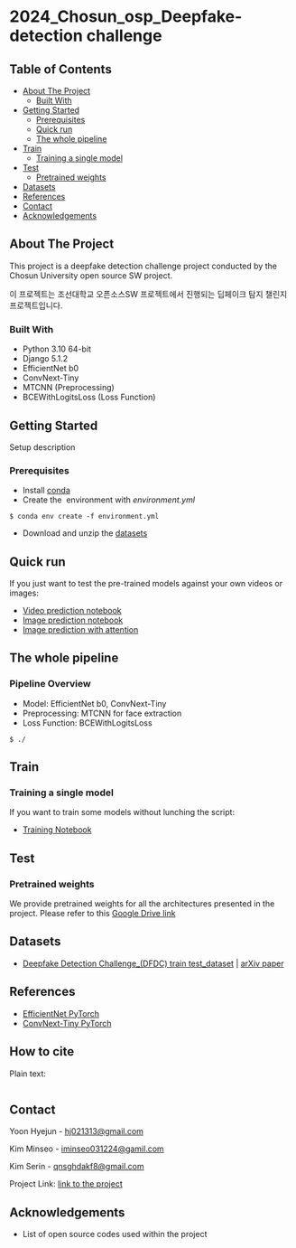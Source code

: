 # 2024_Chosun_osp_Deepfake-detection challenge

## Table of Contents

- [About The Project](#about-the-project)
  - [Built With](#built-with)
- [Getting Started](#getting-started)
  - [Prerequisites](#prerequisites)
  - [Quick run](#quick-run)
  - [The whole pipeline](#the-whole-pipeline)
- [Train](#Train)
  - [Training a single model](#Training_a_single_model)
- [Test](#Test)
  - [Pretrained weights](#Pretrained_weights)
- [Datasets](#Datasets)
- [References](#References)
- [Contact](#contact)
- [Acknowledgements](#acknowledgements)

## About The Project

This project is a deepfake detection challenge project conducted by the Chosun University open source SW project.

이 프로젝트는 조선대학교 오픈소스SW 프로젝트에서 진행되는 딥페이크 탐지 챌린지 프로젝트입니다.


### Built With

- Python 3.10 64-bit
- Django 5.1.2
- EfficientNet b0
- ConvNext-Tiny
- MTCNN (Preprocessing)
- BCEWithLogitsLoss (Loss Function)


## Getting Started

Setup description

### Prerequisites

- Install [conda](https://docs.conda.io/en/latest/miniconda.html)
- Create the  environment with *environment.yml*
```
$ conda env create -f environment.yml
```
- Download and unzip the [datasets](https://drive.google.com/drive/folders/18qY34tdNIlYppLn1RmkdqlNsQh8QLKnj?usp=sharing)


## Quick run

If you just want to test the pre-trained models against your own videos or images:

- [Video prediction notebook]( )
- [Image prediction notebook](https://colab.research.google.com/drive/1VRgV_5KhA8EZp0gQ6FNFki2GBGrAFAKO?usp=sharing)
- [Image prediction with attention](https://colab.research.google.com/drive/1WFjqiLt1spXsaSo5CfAxeLZoZGLQIxBo?usp=sharing)


## The whole pipeline

### Pipeline Overview
- Model: EfficientNet b0, ConvNext-Tiny
- Preprocessing: MTCNN for face extraction
- Loss Function: BCEWithLogitsLoss
```
$ ./
```


## Train
### Training a single model

If you want to train some models without lunching the script:

- [Training Notebook](https://colab.research.google.com/drive/17sQ3D3lnErrER7Tn8IVk_LhFIagQgSZB?usp=sharing)

  
## Test

### Pretrained weights
We provide pretrained weights for all the architectures presented in the project. 
Please refer to this [Google Drive link](https://drive.google.com/drive/folders/1UyjNHiUvE3yQG9Mq9hqvLXkuFlYp3-lq?usp=sharing)


## Datasets

- [Deepfake Detection Challenge_(DFDC) train test_dataset](https://www.kaggle.com/competitions/deepfake-detection-challenge/data) | [arXiv paper](https://arxiv.org/abs/2006.07397)


## References

- [EfficientNet PyTorch](https://github.com/lukemelas/EfficientNet-PyTorch)
- [ConvNext-Tiny PyTorch](https://pytorch.org/vision/main/models/generated/torchvision.models.convnext_tiny.html)

## How to cite

Plain text:

```

```





## Contact


Yoon Hyejun -  [hj021313@gmail.com](hj021313@gmail.com)

Kim Minseo - [iminseo031224@gamil.com](iminseo031224@gmail.com)

Kim Serin - [qnsghdakf8@gmail.com](qnsghdakf8@gmail.com)

Project Link: [link to the project](https://leaf-geography-00e.notion.site/10e21cb154db809fa334d48c83df050e)


## Acknowledgements

- List of open source codes used within the project
